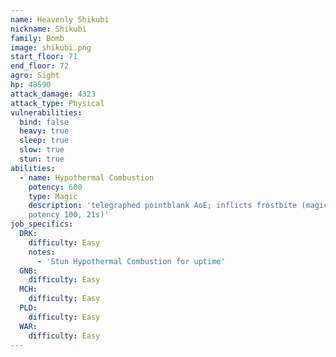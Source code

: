 ```yaml
---
name: Heavenly Shikubi
nickname: Shikubi
family: Bomb
image: shikubi.png
start_floor: 71
end_floor: 72
agro: Sight
hp: 48590
attack_damage: 4323
attack_type: Physical
vulnerabilities:
  bind: false
  heavy: true
  sleep: true
  slow: true
  stun: true
abilities:
  - name: Hypothermal Combustion
    potency: 600
    type: Magic
    description: 'telegraphed pointblank AoE; inflicts frostbite (magic DoT
    potency 100, 21s)'
job_specifics:
  DRK:
    difficulty: Easy
    notes:
      - 'Stun Hypothermal Combustion for uptime'
  GNB:
    difficulty: Easy
  MCH:
    difficulty: Easy
  PLD:
    difficulty: Easy
  WAR:
    difficulty: Easy
---
```

